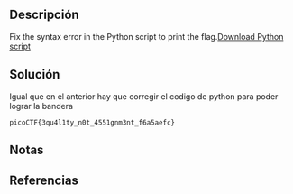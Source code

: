 ## Descripción
Fix the syntax error in the Python script to print the flag.[Download Python script](https://artifacts.picoctf.net/c/6/fixme2.py)
## Solución
Igual que en el anterior hay que corregir el codigo de python para poder lograr la bandera

`picoCTF{3qu4l1ty_n0t_4551gnm3nt_f6a5aefc}`
## Notas
## Referencias